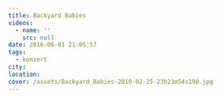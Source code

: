 ```yaml
---
title: Backyard Babies
videos:
  - name: ''
    src: null
date: 2016-06-01 21:05:57
tags:
  - konzert
city:
location:
cover: /assets/Backyard_Babies-2010-02-25-23h23m54s190.jpg
---
```

